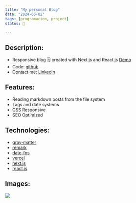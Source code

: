 ```yaml
---
title: "My personal Blog"
date: "2024-05-02"
tags: [programacion, project]
status: 🚀

---
```

## Description: 
- Responsive blog 🗒 created with Next.js and React.js [Demo](https://nextjs-blog-xi-indol.vercel.app/)
- Code: [github](https://github.com/deveduar/nextjs-blog)
- Contact me: [Linkedin](http://www.linkedin.com/in/deveduar)

## Features:
- Reading markdown posts from the file system
- Tags and date systems
- CSS Responsive 
- SEO Optimized

## Technologies:
- [gray-matter](https://github.com/jonschlinkert/gray-matter)
- [remark](https://github.com/remarkjs/remark)
- [date-fns](https://date-fns.org/)
- [vercel](https://vercel.com/)
- [next.js](https://nextjs.org/)
- [react.js](https://es.react.dev/)

## Images:

![](https://i.ibb.co/vV06zJQ/deveduar-blog-2.png)



